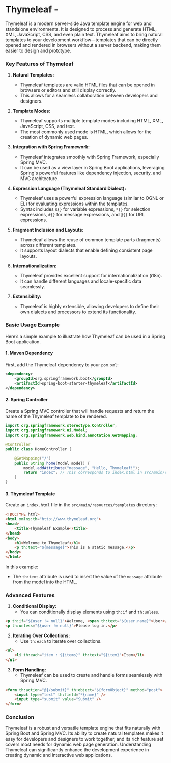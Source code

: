 # Thymeleaf - 

Thymeleaf is a modern server-side Java template engine for web and standalone environments. It is designed to process and generate HTML, XML, JavaScript, CSS, and even plain text. Thymeleaf aims to bring natural templates to your development workflow—templates that can be directly opened and rendered in browsers without a server backend, making them easier to design and prototype.

### Key Features of Thymeleaf

1. **Natural Templates:**
   
   - Thymeleaf templates are valid HTML files that can be opened in browsers or editors and still display correctly.
   - This allows for a seamless collaboration between developers and designers.

2. **Template Modes:**
   
   - Thymeleaf supports multiple template modes including HTML, XML, JavaScript, CSS, and text.
   - The most commonly used mode is HTML, which allows for the creation of dynamic web pages.

3. **Integration with Spring Framework:**
   
   - Thymeleaf integrates smoothly with Spring Framework, especially Spring MVC.
   - It can be used as a view layer in Spring Boot applications, leveraging Spring's powerful features like dependency injection, security, and MVC architecture.

4. **Expression Language (Thymeleaf Standard Dialect):**
   
   - Thymeleaf uses a powerful expression language (similar to OGNL or EL) for evaluating expressions within the templates.
   - Syntax includes `${}` for variable expressions, `*{}` for selection expressions, `#{}` for message expressions, and `@{}` for URL expressions.

5. **Fragment Inclusion and Layouts:**
   
   - Thymeleaf allows the reuse of common template parts (fragments) across different templates.
   - It supports layout dialects that enable defining consistent page layouts.

6. **Internationalization:**
   
   - Thymeleaf provides excellent support for internationalization (i18n).
   - It can handle different languages and locale-specific data seamlessly.

7. **Extensibility:**
   
   - Thymeleaf is highly extensible, allowing developers to define their own dialects and processors to extend its functionality.

### Basic Usage Example

Here’s a simple example to illustrate how Thymeleaf can be used in a Spring Boot application.

#### 1. Maven Dependency

First, add the Thymeleaf dependency to your `pom.xml`:

```xml
<dependency>
    <groupId>org.springframework.boot</groupId>
    <artifactId>spring-boot-starter-thymeleaf</artifactId>
</dependency>
```

#### 2. Spring Controller

Create a Spring MVC controller that will handle requests and return the name of the Thymeleaf template to be rendered.

```java
import org.springframework.stereotype.Controller;
import org.springframework.ui.Model;
import org.springframework.web.bind.annotation.GetMapping;

@Controller
public class HomeController {

    @GetMapping("/")
    public String home(Model model) {
        model.addAttribute("message", "Hello, Thymeleaf!");
        return "index"; // This corresponds to index.html in src/main/resources/templates
    }
}
```

#### 3. Thymeleaf Template

Create an `index.html` file in the `src/main/resources/templates` directory:

```html
<!DOCTYPE html>
<html xmlns:th="http://www.thymeleaf.org">
<head>
    <title>Thymeleaf Example</title>
</head>
<body>
    <h1>Welcome to Thymeleaf</h1>
    <p th:text="${message}">This is a static message.</p>
</body>
</html>
```

In this example:

- The `th:text` attribute is used to insert the value of the `message` attribute from the model into the HTML.

### Advanced Features

1. **Conditional Display:**
   - You can conditionally display elements using `th:if` and `th:unless`.

```html
<p th:if="${user != null}">Welcome, <span th:text="${user.name}">User</span>!</p>
<p th:unless="${user != null}">Please log in.</p>
```

2. **Iterating Over Collections:**
   - Use `th:each` to iterate over collections.

```html
<ul>
    <li th:each="item : ${items}" th:text="${item}">Item</li>
</ul>
```

3. **Form Handling:**
   - Thymeleaf can be used to create and handle forms seamlessly with Spring MVC.

```html
<form th:action="@{/submit}" th:object="${formObject}" method="post">
    <input type="text" th:field="*{name}" />
    <input type="submit" value="Submit" />
</form>
```

### Conclusion

Thymeleaf is a robust and versatile template engine that fits naturally with Spring Boot and Spring MVC. Its ability to create natural templates makes it easy for developers and designers to work together, and its rich feature set covers most needs for dynamic web page generation. Understanding Thymeleaf can significantly enhance the development experience in creating dynamic and interactive web applications.
